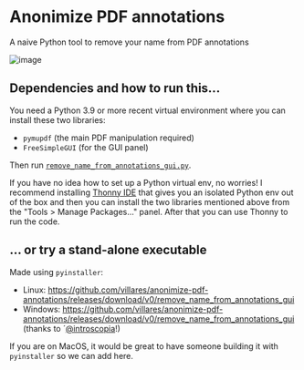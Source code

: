 # Anonimize PDF annotations

A naive Python tool to remove your name from PDF annotations

![image](https://github.com/user-attachments/assets/db7eabae-b289-4141-a962-c5ef6e62d83e)

## Dependencies and how to run this...

You need a Python 3.9 or more recent virtual environment where you can install these two libraries:

- `pymupdf`  (the main PDF manipulation required)
- `FreeSimpleGUI` (for the GUI panel)

Then run [`remove_name_from_annotations_gui.py`](https://github.com/villares/anonimize-pdf-annotations/blob/main/remove_name_from_annotations_gui.py).

If you have no idea how to set up a Python virtual env, no worries! I recommend installing [Thonny IDE](https://thonny.org) that gives you an isolated Python env out of the box and then you can install the two libraries mentioned above from the "Tools > Manage Packages..." panel. After that you can use Thonny to run the code.

## ... or try a stand-alone executable 

Made using `pyinstaller`:

- Linux: https://github.com/villares/anonimize-pdf-annotations/releases/download/v0/remove_name_from_annotations_gui
- Windows: https://github.com/villares/anonimize-pdf-annotations/releases/download/v0/remove_name_from_annotations_gui (thanks to ´[@introscopia](https://github.com/introscopia)!)

If you are on MacOS, it would be great to have someone building it with `pyinstaller` so we can add here.
